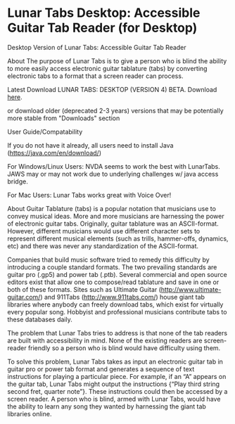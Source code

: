 # Lunar Tabs Desktop: Accessible Guitar Tab Reader (for Desktop)
Desktop Version of Lunar Tabs: Accessible Guitar Tab Reader

About
The purpose of Lunar Tabs is to give a person who is blind the ability to more easily access electronic guitar tablature (tabs) by converting electronic tabs to a format that a screen reader can process.

Latest Download
LUNAR TABS: DESKTOP (VERSION 4) BETA. Download <a href="https://drive.google.com/file/d/0B4HG-Hu1gWQeMjlNZGlrSThsYWs/edit?usp=sharing">here</a>.

or download older (deprecated 2-3 years) versions that may be potentially more stable from "Downloads" section

User Guide/Compatability

If you do not have it already, all users need to install Java (https://java.com/en/download/)

For Windows/Linux Users: NVDA seems to work the best with LunarTabs. JAWS may or may not work due to underlying challenges w/ java access bridge.

For Mac Users: Lunar Tabs works great with Voice Over!

About
Guitar Tablature (tabs) is a popular notation that musicians use to convey musical ideas. More and more musicians are harnessing the power of electronic guitar tabs. Originally, guitar tablature was an ASCII-format. However, different musicians would use different character sets to represent different musical elements (such as trills, hammer-offs, dynamics, etc) and there was never any standardization of the ASCII-format.

Companies that build music software tried to remedy this difficulty by introducing a couple standard formats. The two prevailing standards are guitar pro (.gp5) and power tab (.ptb). Several commercial and open source editors exist that allow one to compose/read tablature and save in one or both of these formats. Sites such as Ultimate Guitar (http://www.ultimate-guitar.com/) and 911Tabs (http://www.911tabs.com/) house giant tab libraries where anybody can freely download tabs, which exist for virtually every popular song. Hobbyist and professional musicians contribute tabs to these databases daily.

The problem that Lunar Tabs tries to address is that none of the tab readers are built with accessibility in mind. None of the existing readers are screen-reader friendly so a person who is blind would have difficulty using them.

To solve this problem, Lunar Tabs takes as input an electronic guitar tab in guitar pro or power tab format and generates a sequence of text instructions for playing a particular piece. For example, if an “A” appears on the guitar tab, Lunar Tabs might output the instructions {“Play third string second fret, quarter note”}. These instructions could then be accessed by a screen reader. A person who is blind, armed with Lunar Tabs, would have the ability to learn any song they wanted by harnessing the giant tab libraries online.
